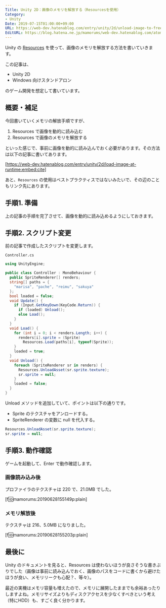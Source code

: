 ```yaml
---
Title: Unity 2D：画像のメモリを解放する（Resourcesを使用）
Category:
- Unity
Date: 2019-07-15T01:00:00+09:00
URL: https://web-dev.hatenablog.com/entry/unity/2d/unload-image-to-free-memory
EditURL: https://blog.hatena.ne.jp/mamorums/web-dev.hatenablog.com/atom/entry/17680117127210108215
---
```


Unity の [Resources](https://docs.unity3d.com/ja/current/ScriptReference/Resources.html) を使って、画像のメモリを解放する方法を書いていきます。

この記事は、

- Unity 2D
- Windows 向けスタンドアロン

のゲーム開発を想定して書いています。


## 概要・補足
今回書いていくメモリの解放手順ですが、

1. Resources で画像を動的に読み込む
2. Resources で画像のメモリを解放する

といった感じで、事前に画像を動的に読み込んでおく必要があります。その方法は以下の記事に書いてあります。

[https://web-dev.hatenablog.com/entry/unity/2d/load-image-at-runtime:embed:cite]

あと、`Resources` の使用はベストプラクティスではないみたいで、その辺のこともリンク先にあります。



## 手順1. 準備
上の記事の手順を完了させて、画像を動的に読み込めるようにしておきます。


## 手順2. スクリプト変更
前の記事で作成したスクリプトを変更します。

`Controller.cs`

```cs
using UnityEngine;

public class Controller : MonoBehaviour {
  public SpriteRenderer[] renders;
  string[] paths = {
    "marisa", "pache", "reimu", "sakuya"
  };
  bool loaded = false;
  void Update() {
    if (Input.GetKeyDown(KeyCode.Return)) {
      if (loaded) Unload();
      else Load();
    }
  }
  void Load() {
    for (int i = 0; i < renders.Length; i++) {
      renders[i].sprite = (Sprite)
        Resources.Load(paths[i], typeof(Sprite));
    }
    loaded = true;
  }
  void Unload() {
    foreach (SpriteRenderer sr in renders) {
      Resources.UnloadAsset(sr.sprite.texture);
      sr.sprite = null;
    }
    loaded = false;
  }
}
```

Unload メソッドを追加していて、ポイントは以下の通りです。

- Sprite のテクスチャをアンロードする。
- SpriteRenderer の変数に null を代入する。

```cs
Resources.UnloadAsset(sr.sprite.texture);
sr.sprite = null;
```


## 手順3. 動作確認
ゲームを起動して、Enter で動作確認します。

### 画像読み込み後
プロファイラのテクスチャは 220 で、21.0MB でした。

[f:id:mamorums:20190628155149p:plain]

### メモリ解放後
テクスチャは 216、5.0MB になりました。

[f:id:mamorums:20190628155203p:plain]


## 最後に
Unity のドキュメントを見ると、Resources は使わないほうが良さそうな書きぶりでした（画像は事前に読み込んでおく、画像のパスをコードに書くから避けたほうが良い、メモリリークも心配？、等々）。

最近の実機はメモリ容量も増えたので、メモリに展開したままでも余裕あったりしますよね。メモリサイズよりもディスクアクセスを少なくすべきという考え（特にHDD）も、すごく良く分かります。

